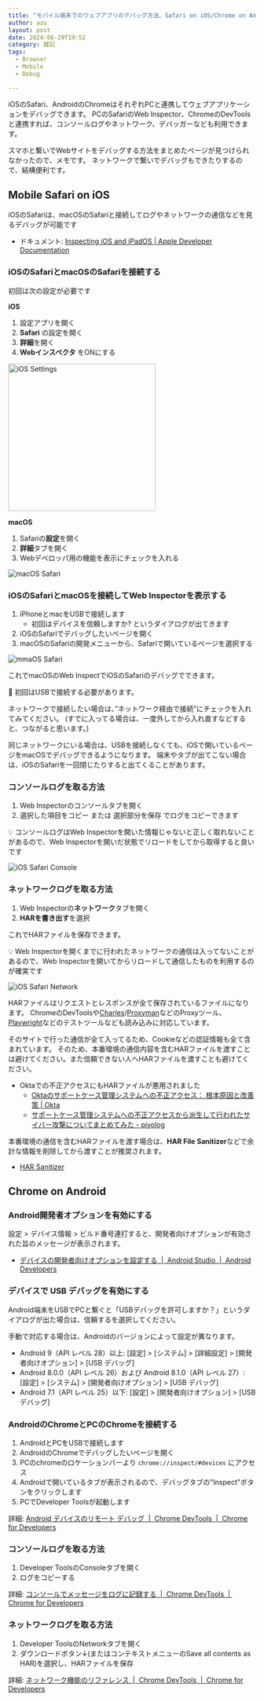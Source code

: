 ```yaml
---
title: "モバイル端末でのウェブアプリのデバッグ方法、Safari on iOS/Chrome on Android"
author: azu
layout: post
date: 2024-06-29T19:52
category: 雑記
tags:
  - Browser
  - Mobile
  - Debug

---
```


iOSのSafari、AndroidのChromeはそれぞれPCと連携してウェブアプリケーションをデバッグできます。
PCのSafariのWeb Inspector、ChromeのDevToolsと連携すれば、コンソールログやネットワーク、デバッガーなども利用できます。

スマホと繋いでWebサイトをデバッグする方法をまとめたページが見つけられなかったので、メモです。
ネットワークで繋いでデバッグもできたりするので、結構便利です。

## Mobile Safari on iOS

iOSのSafariは、macOSのSafariと接続してログやネットワークの通信などを見るデバッグが可能です

- ドキュメント: [Inspecting iOS and iPadOS | Apple Developer Documentation](https://developer.apple.com/documentation/safari-developer-tools/inspecting-ios)

### iOSのSafariとmacOSのSafariを接続する

初回は次の設定が必要です

**iOS**

1. 設定アプリを開く
2. **Safari** の設定を開く
3. **詳細**を開く
4. **Webインスペクタ** をONにする

<img src="https://efcl.info/wp-content/uploads/2024/06/29-1719658594.jpg" alt="iOS Settings" width="300" />

**macOS**

1. Safariの**設定**を開く
2. **詳細**タブを開く
3. Webデベロッパ用の機能を表示にチェックを入れる

![macOS Safari](https://efcl.info/wp-content/uploads/2024/06/29-1719658617.jpg)


### iOSのSafariとmacOSを接続してWeb Inspectorを表示する

1. iPhoneとmacをUSBで接続します
    - 初回はデバイスを信頼しますか? というダイアログが出てきます
2. iOSのSafariでデバッグしたいページを開く
3. macOSのSafariの開発メニューから、Safariで開いているページを選択する

![mmaOS Safari](https://efcl.info/wp-content/uploads/2024/06/29-1719658649.jpg)

これでmacOSのWeb InspectでiOSのSafariのデバッグでできます。

📝 初回はUSBで接続する必要があります。

ネットワークで接続したい場合は、”ネットワーク経由で接続”にチェックを入れてみてください。
(すでに入ってる場合は、一度外してから入れ直すなどすると、つながると思います。)

同じネットワークにいる場合は、USBを接続しなくても、iOSで開いているページをmacOSでデバッグできるようになります。
端末やタブが出てこない場合は、iOSのSafariを一回閉じたりすると出てくることがあります。

### コンソールログを取る方法

1. Web Inspectorのコンソールタブを開く
2. 選択した項目をコピー または 選択部分を保存 でログをコピーできます

<aside>
💡 コンソールログはWeb Inspectorを開いた情報じゃないと正しく取れないことがあるので、Web Inspectorを開いだ状態でリロードをしてから取得すると良いです
</aside>

![iOS Safari Console](https://efcl.info/wp-content/uploads/2024/06/29-1719658732.jpg)

### ネットワークログを取る方法

1. Web Inspectorの**ネットワーク**タブを開く
2. **HARを書き出す**を選択

これでHARファイルを保存できます。

<aside>
💡 Web Inspectorを開くまでに行われたネットワークの通信は入ってないことがあるので、Web Inspectorを開いてからリロードして通信したものを利用するのが確実です
</aside>


![iOS Safari Network](https://efcl.info/wp-content/uploads/2024/06/29-1719658748.jpg)

HARファイルはリクエストとレスポンスが全て保存されているファイルになります。
ChromeのDevToolsや[Charles](https://www.charlesproxy.com/)/[Proxyman](https://proxyman.io/)などのProxyツール、[Playwright](https://playwright.dev/docs/mock#mocking-with-har-files)などのテストツールなども読み込みに対応しています。

そのサイトで行った通信が全て入ってるため、Cookieなどの認証情報も全て含まれています。
そのため、本番環境の通信内容を含むHARファイルを渡すことは避けてください。また信頼できない人へHARファイルを渡すことも避けてください。

- Oktaでの不正アクセスにもHARファイルが悪用されました 
  - [Oktaのサポートケース管理システムへの不正アクセス： 根本原因と改善策 | Okta](https://www.okta.com/jp/blog/2023/11/harfiles/)
  - [サポートケース管理システムへの不正アクセスから派生して行われたサイバー攻撃についてまとめてみた - piyolog](https://piyolog.hatenadiary.jp/entry/2023/10/24/010831)

本番環境の通信を含むHARファイルを渡す場合は、**HAR File Sanitizer**などで余計な情報を削除してから渡すことが推奨されます。

- [HAR Sanitizer](https://har-sanitizer.pages.dev/)

## Chrome on Android

### Android開発者オプションを有効にする

設定 > デバイス情報 > ビルド番号連打すると、開発者向けオプションが有効された旨のメッセージが表示されます。

- [デバイスの開発者向けオプションを設定する  |  Android Studio  |  Android Developers](https://developer.android.com/studio/debug/dev-options?hl=ja)

### デバイスで USB デバッグを有効にする

Android端末をUSBでPCと繋ぐと「USBデバッグを許可しますか？」というダイアログが出た場合は、信頼するを選択してください。

手動で対応する場合は、Androidのバージョンによって設定が異なります。

- Android 9（API レベル 28）以上: [設定] > [システム] > [詳細設定] > [開発者向けオプション] > [USB デバッグ]
- Android 8.0.0（API レベル 26）および Android 8.1.0（API レベル 27）: [設定] > [システム] > [開発者向けオプション] > [USB デバッグ]
- Android 7.1（API レベル 25）以下: [設定] > [開発者向けオプション] > [USB デバッグ]

### AndroidのChromeとPCのChromeを接続する

1. AndroidとPCをUSBで接続します
2. AndroidのChromeでデバッグしたいページを開く
3. PCのchromeのロケーションバーより `chrome://inspect/#devices` にアクセス
4. Androidで開いているタブが表示されるので、デバッグタブの"Inspect"ボタンをクリックします
5. PCでDeveloper Toolsが起動します

詳細: [Android デバイスのリモート デバッグ  |  Chrome DevTools  |  Chrome for Developers](https://developer.chrome.com/docs/devtools/remote-debugging?hl=ja)

### コンソールログを取る方法

1. Developer ToolsのConsoleタブを開く
2. ログをコピーする

詳細: [コンソールでメッセージをログに記録する  |  Chrome DevTools  |  Chrome for Developers](https://developer.chrome.com/docs/devtools/console/log?hl=ja)

### ネットワークログを取る方法

1. Developer ToolsのNetworkタブを開く
2. ダウンロードボタン↓(またはコンテキストメニューのSave all contents as HAR)を選択し、HARファイルを保存

詳細: [ネットワーク機能のリファレンス  |  Chrome DevTools  |  Chrome for Developers](https://developer.chrome.com/docs/devtools/network/reference?hl=ja)

